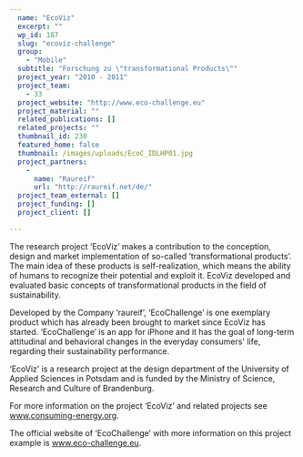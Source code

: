 ```yaml
---
  name: "EcoViz"
  excerpt: ""
  wp_id: 187
  slug: "ecoviz-challenge"
  group: 
    - "Mobile"
  subtitle: "Forschung zu \"transformational Products\""
  project_year: "2010 - 2011"
  project_team: 
    - 33
  project_website: "http://www.eco-challenge.eu"
  project_material: ""
  related_publications: []
  related_projects: ""
  thumbnail_id: 230
  featured_home: false
  thumbnail: /images/uploads/EcoC_IDLHP01.jpg
  project_partners: 
    - 
      name: "Raureif"
      url: "http://raureif.net/de/"
  project_team_external: []
  project_funding: []
  project_client: []

---
```

The research project ‘EcoViz’ makes a contribution to the conception, design and market implementation of so-called ‘transformational products’. The main idea of these products is self-realization, which means the ability of humans to recognize their potential and exploit it. EcoViz developed and evaluated basic concepts of transformational products in the field of sustainability.

Developed by the Company ‘raureif’, ‘EcoChallenge’ is one exemplary product which has already been brought to market since EcoViz has started. ‘EcoChallenge’ is an app for iPhone and it has the goal of long-term attitudinal and behavioral changes in the everyday consumers' life, regarding their sustainability performance.

‘EcoViz’ is a research project at the design department of the University of Applied Sciences in Potsdam and is funded by the Ministry of Science, Research and Culture of Brandenburg.

For more information on the project ‘EcoViz’ and related projects see <a href="http://www.consuming-energy.org">www.consuming-energy.org</a>.

The official website of ‘EcoChallenge’ with more information on this project example is <a href="http://www.eco-challenge.eu">www.eco-challenge.eu</a>.